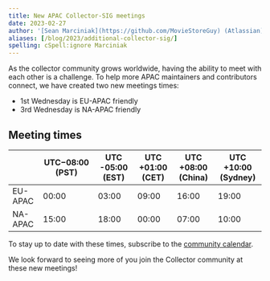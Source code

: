 ```yaml
---
title: New APAC Collector-SIG meetings
date: 2023-02-27
author: '[Sean Marciniak](https://github.com/MovieStoreGuy) (Atlassian)'
aliases: [/blog/2023/additional-collector-sig/]
spelling: cSpell:ignore Marciniak
---
```


As the collector community grows worldwide, having the ability to meet with each
other is a challenge. To help more APAC maintainers and contributors connect, we
have created two new meetings times:

- 1st Wednesday is EU-APAC friendly
- 3rd Wednesday is NA-APAC friendly

## Meeting times

|         | UTC−08:00 (PST) | UTC -05:00 (EST) | UTC +01:00 (CET) | UTC +08:00 (China) | UTC +10:00 (Sydney) |
| ------- | --------------- | ---------------- | ---------------- | ------------------ | ------------------- |
| EU-APAC | 00:00           | 03:00            | 09:00            | 16:00              | 19:00               |
| NA-APAC | 15:00           | 18:00            | 00:00            | 07:00              | 10:00               |

To stay up to date with these times, subscribe to the
[community calendar](https://github.com/open-telemetry/community#calendar).

We look forward to seeing more of you join the Collector community at these new
meetings!
